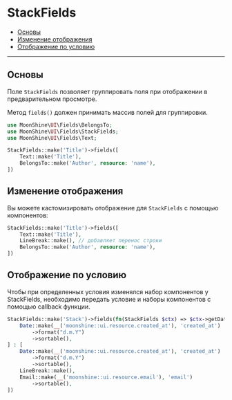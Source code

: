 # StackFields

- [Основы](#basics)
- [Изменение отображения](#edit-view)
- [Отображение по условию](#view-condition)

---

<a name="basics"></a>
## Основы

Поле `StackFields` позволяет группировать поля при отображении в предварительном просмотре.

Метод `fields()` должен принимать массив полей для группировки.

```php
use MoonShine\UI\Fields\BelongsTo;
use MoonShine\UI\Fields\StackFields;
use MoonShine\UI\Fields\Text;

StackFields::make('Title')->fields([
    Text::make('Title'),
    BelongsTo::make('Author', resource: 'name'),
])
```

<a name="edit-view"></a>
## Изменение отображения

Вы можете кастомизировать отображение для `StackFields` с помощью компонентов:

```php
StackFields::make('Title')->fields([
    Text::make('Title'),
    LineBreak::make(), // добавляет перенос строки
    BelongsTo::make('Author', resource: 'name'),
])
```

<a name="view-condition"></a>
## Отображение по условию

Чтобы при определенных условия изменялся набор компонентов у StackFields, необходимо передать условие и наборы компонентов с помощью callback функции.

```php
StackFields::make('Stack')->fields(fn(StackFields $ctx) => $ctx->getData()?->getOriginal()->id === 3 ? [
    Date::make(__('moonshine::ui.resource.created_at'), 'created_at')
        ->format("d.m.Y")
        ->sortable(),
] : [
    Date::make(__('moonshine::ui.resource.created_at'), 'created_at')
        ->format("d.m.Y")
        ->sortable(),
    LineBreak::make(),
    Email::make(__('moonshine::ui.resource.email'), 'email')
        ->sortable(),
])
```
